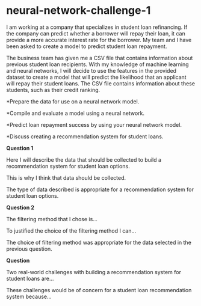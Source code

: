 # neural-network-challenge-1
I am working at a company that specializes in student loan refinancing. If the company can predict whether a borrower will repay their loan, it can provide a more accurate interest rate for the borrower. My team and I have been asked to create a model to predict student loan repayment.

The business team has given me a CSV file that contains information about previous student loan recipients. With my knowledge of machine learning and neural networks, I will decide to use the features in the provided dataset to create a model that will predict the likelihood that an applicant will repay their student loans. The CSV file contains information about these students, such as their credit ranking.

*Prepare the data for use on a neural network model.

*Compile and evaluate a model using a neural network.

*Predict loan repayment success by using your neural network model.

*Discuss creating a recommendation system for student loans.

**Question 1**

Here I will describe the data that should be collected to build a recommendation system for student loan options.

This is why I think that data should be collected. 

The type of data described is appropriate for a recommendation system for student loan options.

**Question 2**

The filtering method that I chose is...

To justified the choice of the filtering method I can...

The choice of filtering method was appropriate for the data selected in the previous question. 

**Question**

Two real-world challenges with building a recommendation system for student loans are...

These challenges would be of concern for a student loan recommendation system because...
